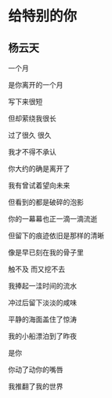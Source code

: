 # 给特别的你

## 杨云天

一个月  

是你离开的一个月  

写下来很短  

但却萦绕我很长  

过了很久 很久  

我才不得不承认  

你大约的确是离开了



我有曾试着望向未来  

但看到的都是破碎的泡影  

你的一幕幕也正一滴一滴流逝  

但留下的痕迹依旧是那样的清晰  

像是早已刻在我的骨子里  

触不及 而又挖不去



我捧起一洼时间的流水  

冲过后留下淡淡的咸味  

平静的海面盖住了惊涛  

我的小船漂泊到了昨夜  

是你  

你动了动你的嘴唇  

我推翻了我的世界